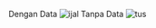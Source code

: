 Dengan Data
![ijal](https://github.com/user-attachments/assets/bf5b0bd2-6665-4b76-b0f3-25455a017d98)
Tanpa Data
![tus](https://github.com/user-attachments/assets/e5cb6966-8310-4781-847f-cd6a110fa96f)
